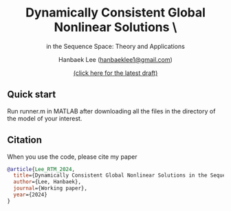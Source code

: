<div align="center">

# Dynamically Consistent Global Nonlinear Solutions \\
in the Sequence Space: Theory and Applications

Hanbaek Lee (hanbaeklee1@gmail.com)

[(click here for the latest draft)](https://hanbaeklee.github.io/Webpage/Lee_AggRepTrans_2024.pdf)

</div>

## Quick start
Run runner.m in MATLAB after downloading all the files in the directory of the model of your interest.

## Citation
When you use the code, please cite my paper 
```bibtex
@article{Lee_RTM_2024,
  title={Dynamically Consistent Global Nonlinear Solutions in the Sequence Space: Theory and Applications},
  author={Lee, Hanbaek},
  journal={Working paper},
  year={2024}
}
```
